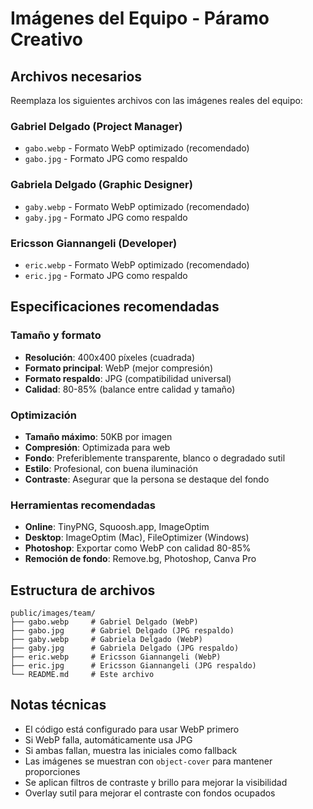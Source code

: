 # Imágenes del Equipo - Páramo Creativo

## Archivos necesarios

Reemplaza los siguientes archivos con las imágenes reales del equipo:

### Gabriel Delgado (Project Manager)
- `gabo.webp` - Formato WebP optimizado (recomendado)
- `gabo.jpg` - Formato JPG como respaldo

### Gabriela Delgado (Graphic Designer)  
- `gaby.webp` - Formato WebP optimizado (recomendado)
- `gaby.jpg` - Formato JPG como respaldo

### Ericsson Giannangeli (Developer)
- `eric.webp` - Formato WebP optimizado (recomendado)
- `eric.jpg` - Formato JPG como respaldo

## Especificaciones recomendadas

### Tamaño y formato
- **Resolución**: 400x400 píxeles (cuadrada)
- **Formato principal**: WebP (mejor compresión)
- **Formato respaldo**: JPG (compatibilidad universal)
- **Calidad**: 80-85% (balance entre calidad y tamaño)

### Optimización
- **Tamaño máximo**: 50KB por imagen
- **Compresión**: Optimizada para web
- **Fondo**: Preferiblemente transparente, blanco o degradado sutil
- **Estilo**: Profesional, con buena iluminación
- **Contraste**: Asegurar que la persona se destaque del fondo

### Herramientas recomendadas
- **Online**: TinyPNG, Squoosh.app, ImageOptim
- **Desktop**: ImageOptim (Mac), FileOptimizer (Windows)
- **Photoshop**: Exportar como WebP con calidad 80-85%
- **Remoción de fondo**: Remove.bg, Photoshop, Canva Pro

## Estructura de archivos
```
public/images/team/
├── gabo.webp     # Gabriel Delgado (WebP)
├── gabo.jpg      # Gabriel Delgado (JPG respaldo)
├── gaby.webp     # Gabriela Delgado (WebP)
├── gaby.jpg      # Gabriela Delgado (JPG respaldo)
├── eric.webp     # Ericsson Giannangeli (WebP)
├── eric.jpg      # Ericsson Giannangeli (JPG respaldo)
└── README.md     # Este archivo
```

## Notas técnicas
- El código está configurado para usar WebP primero
- Si WebP falla, automáticamente usa JPG
- Si ambas fallan, muestra las iniciales como fallback
- Las imágenes se muestran con `object-cover` para mantener proporciones
- Se aplican filtros de contraste y brillo para mejorar la visibilidad
- Overlay sutil para mejorar el contraste con fondos ocupados
